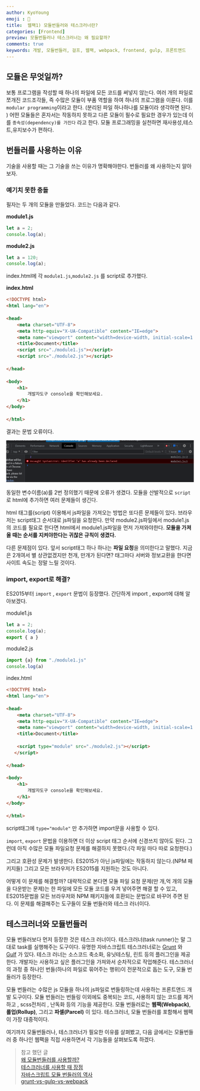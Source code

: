 ```yaml
---
author: KyoYoung
emoji : 🧳
title:  웹팩1) 모듈번들러와 테스크러너란?
categories: [Frontend]
preview: 모듈번들러나 테스크러너는 왜 필요할까?
comments: true
keywords: 개발, 모듈번들러, 걸프, 웹팩, webpack, frontend, gulp, 프론트앤드
---
```


## 모듈은 무엇일까?

보통 프로그램을 작성할 때 하나의 파일에 모든 코드를 써넣지 않는다. 여러 개의 파일로 쪼개진 코드조각들, 즉 수많은 모듈이 부품 역할을 하여 하나의 프로그램을 이룬다. 이를 `modular programming`이라고 한다. (분리된 파일 하나하나를 모듈이라 생각하면 된다. )  어떤 모듈들은 혼자서는 작동하지 못하고 다른 모듈이 필수로 필요한 경우가 있는데 이를 `종속성(dependency)를 가진다` 라고 한다.  모듈 프로그래밍을 실천하면 재사용성,테스트,유지보수가 편하다.

## 번들러를 사용하는 이유

기술을 사용할 때는 그 기술을 쓰는 이유가 명확해야한다. 번들러를 왜 사용하는지 알아보자.

### 예기치 못한 충돌

필자는 두 개의 모듈을 만들었다. 코드는 다음과 같다.

**module1.js**
``` javascript
let a = 2;
console.log(a);
```

**module2.js**
```javascript
let a = 120;
console.log(a);
```

index.html에 각 `module1.js`,`module2.js` 를 script로 추가했다.

**index.html**
```html
<!DOCTYPE html>
<html lang="en">

<head>
    <meta charset="UTF-8">
    <meta http-equiv="X-UA-Compatible" content="IE=edge">
    <meta name="viewport" content="width=device-width, initial-scale=1.0">
    <title>Document</title>
    <script src="./module1.js"></script>
    <script src="./module2.js"></script>

</head>

<body>
    <h1>
        개발자도구 console을 확인해보세요.
    </h1>
</body>

</html>
```

결과는 문법 오류이다.

![오류](/assets/images/post-images/2021-10-2/1.png)

동일한 변수이름(a)를 2번 정의했기 때문에 오류가 생겼다.  모듈을 산발적으로 `script` 로 html에 추가하면 여러 문제들이 생긴다.

html 태그를(script) 이용해서 js파일을 가져오는 방법은 또다른 문제들이 있다. 브라우저는 script태그 순서대로 js파일을 요청한다.  만약 module2.js파일에서 module1.js의 코드를 필요로 한다면 html에서 module1.js파일을 먼저 가져와야한다.  **모듈을 가져올 때는 순서를 지켜야한다는 귀찮은 규칙이 생겼다.**

다른 문제점이 있다. 앞서 script태그 하나 하나는 **파일 요청**을 의미한다고 말했다. 지금은 2개여서 별 상관없겠지만 천개, 만개가 된다면? 태그마다 서버와 정보교환을 한다면 사이트 속도는 정말 느릴 것이다.

### import, export로 해결?

ES2015부터 `import` , `export` 문법이 등장했다. 간단하게 import , export에 대해 알아보겠다.

module1.js

```javascript
let a = 2;
console.log(a);
export { a }
```



module2.js

```javascript
import {a} from "./module1.js"
console.log(a)
```

index.html

```html
<!DOCTYPE html>
<html lang="en">

<head>
    <meta charset="UTF-8">
    <meta http-equiv="X-UA-Compatible" content="IE=edge">
    <meta name="viewport" content="width=device-width, initial-scale=1.0">
    <title>Document</title>

    <script type="module" src="./module2.js"></script>
   </script>

</head>

<body>
    <h1>
        개발자도구 console을 확인해보세요.
    </h1>
</body>

</html>
```

script태그에 `type="module"` 만 추가하면 import문을 사용할 수 있다.

`import`, `export` 문법을 이용하면 더 이상 script 태그 순서에 신경쓰지 않아도 된다. 그런데 아직 수많은 모듈 파일요청 문제를 해결하지 못했다.(각 파일 마다 따로 요청한다.)

그리고 호환성 문제가 발생한다. ES2015가 아닌 js파일에는  작동하지 않는다.(NPM 패키지들) 그리고 모든 브라우저가 ES2015를 지원하는 것도 아니다.

어떻게 이 문제를 해결할까? 대략적으로 본다면 모듈 파일 요청 문제(만 개,억 개의 모듈을 다운받는 문제)는 한 파일에 모든 모듈 코드를 우겨 넣어주면 해결 할 수 있고, ES2015문법을 모든 브라우저와 NPM 패키지들에 호환되는 문법으로 바꾸어 주면 된다. 이 문제를 해결해주는 도구들이 모듈 번들러와 테스크 러너이다.

## 테스크러너와 모듈번들러

모듈 번들러보다 먼저 등장한 것은 테스크 러너이다. 테스크러너(task runner)는 말 그대로 task를 실행해주는 도구이다. 유명한 자바스크립트 테스크러너로는 [Grunt](https://gruntjs.com/) 와 [Gulf](https://gulpjs.com/) 가 있다. 테스크 러너는 소스코드 축소화, 유닛테스팅, 린트 등의 플러그인을 제공한다. 개발자는 사용하고 싶은 플러그인을 가져와서 순차적으로 작업해준다. 테스크러너의 과정 중 하나인  번들(하나의 파일로 묶어주는 행위)이 전문적으로 돕는 도구, 모듈 번들러가 등장한다.

모듈 번들러는 수많은 js 모듈을 하나의 js파일로 번들링하는데 사용하는 프론트앤드 개발 도구이다. 모듈 번들러는 번들링 이외에도 중복되는 코드, 사용하지 않는 코드를 제거하고 , scss전처리 , 난독화 등의 기능을 제공한다. 모듈 번들러로는 **웹팩(Webpack)**, **롤업(Rollup)**, 그리고 **파셀(Parcel)** 이 있다. 테스크러너, 모듈 번들러를 포함해서 웹팩이 가장 대중적이다.

여기까지 모듈번들러나, 테스크러너가 필요한 이유를 살펴봤고, 다음 글에서는 모듈번들러 중 하나인 웹팩을 직접 사용하면서 각 기능들을 살펴보도록 하겠다.



> 참고 했던 글 <br>
[왜 모듈번들러를 사용할까?](https://medium.com/@rajatgms/why-do-we-need-a-module-bundler-c5ff221523f5) <br>
[테스크러너를 사용할 때 장점](https://www.dbswebsite.com/blog/the-advantages-of-using-task-runners/) <br>
[자바스크립트 모듈 번들러의 역사](https://wormwlrm.github.io/2020/08/12/History-of-JavaScript-Modules-and-Bundlers.html) <br>
[grunt-vs-gulp-vs-webpack](https://stackshare.io/stackups/grunt-vs-gulp-vs-webpack)